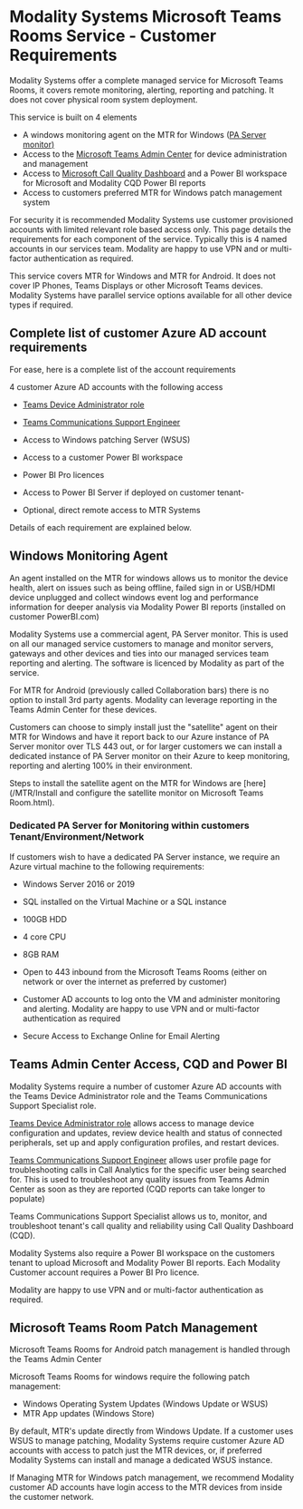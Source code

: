 # Modality Systems Microsoft Teams Rooms Service - Customer Requirements

Modality Systems offer a complete managed service for Microsoft Teams Rooms, it covers remote monitoring, alerting, reporting and patching. It does not cover physical room system deployment.

This service is built on 4 elements

- A windows monitoring agent on the MTR for Windows ([PA Server monitor)](https://www2.poweradmin.com/products/server-monitoring/)
- Access to the [Microsoft Teams Admin Center](https://docs.microsoft.com/en-us/microsoftteams/devices/device-management) for device administration and management 
- Access to [Microsoft Call Quality Dashboard](https://docs.microsoft.com/en-us/microsoftteams/turning-on-and-using-call-quality-dashboard) and a Power BI workspace for Microsoft and Modality CQD Power BI reports
- Access to customers preferred MTR for Windows patch management system

For security it is recommended Modality Systems use customer provisioned accounts with limited relevant role based access only. This page details the requirements for each component of the service. Typically this is 4 named accounts in our services team. Modality are happy to use VPN and or multi-factor authentication as required.

This service covers MTR for Windows and MTR for Android. It does not cover IP Phones, Teams Displays or other Microsoft Teams devices. Modality Systems have parallel service options available for all other device types if required.

## Complete list of customer Azure AD account requirements

For ease, here is a complete list of the account requirements

4 customer Azure AD accounts with the following access

- [Teams Device Administrator role](https://docs.microsoft.com/en-us/microsoftteams/using-admin-roles) 

- [Teams Communications Support Engineer](https://docs.microsoft.com/en-us/microsoftteams/using-admin-roles)
- Access to Windows patching Server (WSUS)
- Access to a customer Power BI workspace
- Power BI Pro licences
- Access to Power BI Server if deployed on customer tenant-
- Optional, direct remote access to MTR Systems

Details of each requirement are explained below.

## Windows Monitoring Agent

An agent installed on the MTR for windows allows us to monitor the device health, alert on issues such as being offline, failed sign in or USB/HDMI device unplugged and collect windows event log and performance information for deeper analysis via Modality Power BI reports (installed on customer PowerBI.com)

Modality Systems use a commercial agent, PA Server monitor. This is used on all our managed service customers to manage and monitor servers, gateways and other devices and ties into our managed services team reporting and alerting. The software is licenced by Modality as part of the service.

For MTR for Android (previously called Collaboration bars) there is no option to install 3rd party agents. Modality can leverage reporting in the Teams Admin Center for these devices.

Customers can choose to simply install just the "satellite" agent on their MTR for Windows and have it report back to our Azure instance of PA Server monitor over TLS 443 out, or for larger customers we can install a dedicated instance of PA Server monitor on their Azure to keep monitoring, reporting and alerting 100% in their environment.

Steps to install the satellite agent on the MTR for Windows are [here](/MTR/Install and configure the satellite monitor on Microsoft Teams Room.html).



### Dedicated PA Server for Monitoring within customers Tenant/Environment/Network

If customers wish to have a dedicated PA Server instance, we require an Azure virtual machine to the following requirements:

- Windows Server 2016 or 2019

- SQL installed on the Virtual Machine or a SQL instance

- 100GB HDD

- 4 core CPU

- 8GB RAM

- Open to 443 inbound from the Microsoft Teams Rooms (either on network or over the internet as preferred by customer)

- Customer AD accounts to log onto the VM and administer monitoring and alerting. Modality are happy to use VPN and or multi-factor authentication as required

- Secure Access to Exchange Online for Email Alerting

  

## Teams Admin Center Access, CQD and Power BI

Modality Systems require a number of customer Azure AD accounts with the Teams Device Administrator role and the Teams Communications Support Specialist role.

[Teams Device Administrator role](https://docs.microsoft.com/en-us/microsoftteams/using-admin-roles) allows access to manage device configuration and updates, review device health and status of connected peripherals, set up and apply configuration profiles, and restart devices.

[Teams Communications Support Engineer](https://docs.microsoft.com/en-us/microsoftteams/using-admin-roles) allows user profile page for troubleshooting calls in Call Analytics for the specific user being searched for. This is used to troubleshoot any quality issues from Teams Admin Center as soon as they are reported (CQD reports can take longer to populate)

Teams Communications Support Specialist allows us to, monitor, and troubleshoot tenant's call quality and reliability using Call Quality Dashboard (CQD).

Modality Systems also require a Power BI workspace on the customers tenant to upload Microsoft and Modality Power BI reports. Each Modality Customer account requires a Power BI Pro licence.

Modality are happy to use VPN and or multi-factor authentication as required.



## Microsoft Teams Room Patch Management

Microsoft Teams Rooms for Android patch management is handled through the Teams Admin Center

Microsoft Teams Rooms for windows require the following patch management:

- Windows Operating System Updates (Windows Update or WSUS)
- MTR App updates (Windows Store)

By default, MTR's update directly from Windows Update. If a customer uses WSUS to manage patching, Modality Systems require customer Azure AD accounts with access to patch just the MTR devices, or, if preferred Modality Systems can install and manage a dedicated WSUS instance.

If Managing MTR for Windows patch management, we recommend Modality customer AD accounts have login access to the MTR devices from inside the customer network.

